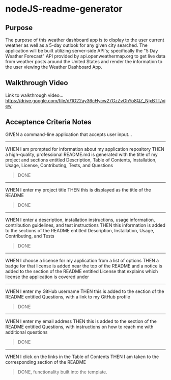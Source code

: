 # nodeJS-readme-generator

## Purpose

The purpose of this weather dashboard app is to display to the user current weather as well as a 5-day outlook for any given city searched.  The application will be built utilizing server-side API's; specifically the "5 Day Weather Forecast" API provided by api.openweathermap.org to get live data from weather posts around the United States and render the information to the user viewing the Weather Dashboard App.

## Walkthrough Video

Link to walkthrough video...
https://drive.google.com/file/d/1O22ay36cHycw27GzZvOhYo8QZ_NjxBTT/view

## Acceptence Criteria Notes

GIVEN a command-line application that accepts user input...

- - - - -
WHEN I am prompted for information about my application repository
THEN a high-quality, professional README.md is generated with the title of my project and sections entitled Description, Table of Contents, Installation, Usage, License, Contributing, Tests, and Questions
>DONE

- - - - -
WHEN I enter my project title
THEN this is displayed as the title of the README
>DONE

- - - - -
WHEN I enter a description, installation instructions, usage information, contribution guidelines, and test instructions
THEN this information is added to the sections of the README entitled Description, Installation, Usage, Contributing, and Tests
>DONE

- - - - -
WHEN I choose a license for my application from a list of options
THEN a badge for that license is added near the top of the README and a notice is added to the section of the README entitled License that explains which license the application is covered under

- - - - -
WHEN I enter my GitHub username
THEN this is added to the section of the README entitled Questions, with a link to my GitHub profile
>DONE

- - - - -
WHEN I enter my email address
THEN this is added to the section of the README entitled Questions, with instructions on how to reach me with additional questions
>DONE

- - - - -
WHEN I click on the links in the Table of Contents
THEN I am taken to the corresponding section of the README
>DONE, functionality built into the template.
